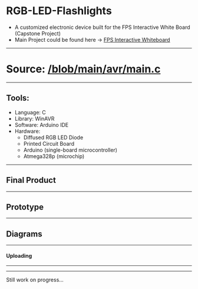 # RGB-LED-Flashlights
* A customized electronic device built for the FPS Interactive White Board (Capstone Project)
* Main Project could be found here -> [FPS Interactive Whiteboard](https://github.com/angeloparayno/FPS-Interactive-Whiteboard)
---
# Source: [/blob/main/avr/main.c](https://github.com/angeloparayno/RGB-LED-Flashlights/blob/main/avr/main.c)
---
## Tools:
* Language: C
* Library: WinAVR 
* Software: Arduino IDE
* Hardware: 
  * Diffused RGB LED Diode 
  * Printed Circuit Board 
  * Arduino (single-board microcontroller)
  * Atmega328p (microchip)
---
## Final Product
---
## Prototype
---
## Diagrams
---
#### Uploading 
---

---
Still work on progress...
